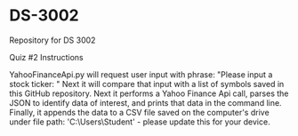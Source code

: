 # DS-3002
Repository for DS 3002

Quiz #2 Instructions

YahooFinanceApi.py will request user input with phrase: "Please input a stock ticker: "
Next it will compare that input with a list of symbols saved in this GitHub repository.
Next it performs a Yahoo Finance Api call, parses the JSON to identify data of interest, and prints that data in the command line.
Finally, it appends the data to a CSV file saved on the computer's drive under file path: 'C:\Users\Student' - please update this for your device.
